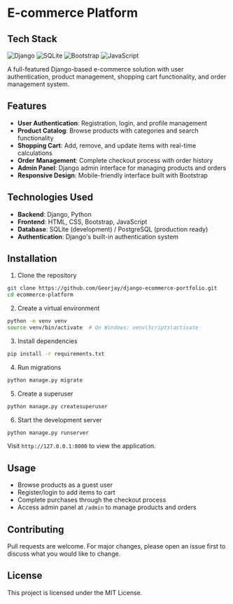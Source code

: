 # E-commerce Platform

## Tech Stack

![Django](https://img.shields.io/badge/Django-092E20?style=for-the-badge&logo=django&logoColor=white)
![SQLite](https://img.shields.io/badge/SQLite-003B57?style=for-the-badge&logo=sqlite&logoColor=white)
![Bootstrap](https://img.shields.io/badge/Bootstrap-7952B3?style=for-the-badge&logo=bootstrap&logoColor=white)
![JavaScript](https://img.shields.io/badge/JavaScript-F7DF1E?style=for-the-badge&logo=javascript&logoColor=black)


A full-featured Django-based e-commerce solution with user authentication, product management, shopping cart functionality, and order management system.

## Features

- **User Authentication**: Registration, login, and profile management
- **Product Catalog**: Browse products with categories and search functionality
- **Shopping Cart**: Add, remove, and update items with real-time calculations
- **Order Management**: Complete checkout process with order history
- **Admin Panel**: Django admin interface for managing products and orders
- **Responsive Design**: Mobile-friendly interface built with Bootstrap

## Technologies Used

- **Backend**: Django, Python
- **Frontend**: HTML, CSS, Bootstrap, JavaScript
- **Database**: SQLite (development) / PostgreSQL (production ready)
- **Authentication**: Django's built-in authentication system

## Installation

1. Clone the repository
```bash
git clone https://github.com/Georjay/django-ecommerce-portfolio.git
cd ecommerce-platform
```

2. Create a virtual environment
```bash
python -m venv venv
source venv/bin/activate  # On Windows: venv\Scripts\activate
```

3. Install dependencies
```bash
pip install -r requirements.txt
```

4. Run migrations
```bash
python manage.py migrate
```

5. Create a superuser
```bash
python manage.py createsuperuser
```

6. Start the development server
```bash
python manage.py runserver
```

Visit `http://127.0.0.1:8000` to view the application.

## Usage

- Browse products as a guest user
- Register/login to add items to cart
- Complete purchases through the checkout process
- Access admin panel at `/admin` to manage products and orders

## Contributing

Pull requests are welcome. For major changes, please open an issue first to discuss what you would like to change.

## License

This project is licensed under the MIT License.
